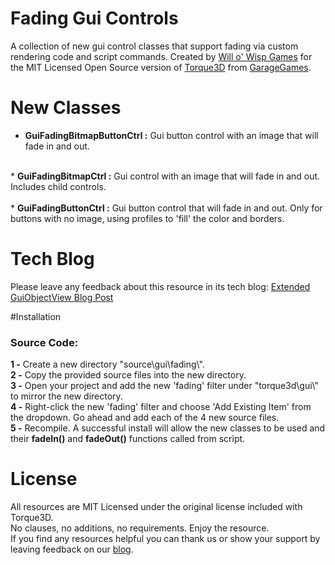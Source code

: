 
# Fading Gui Controls
A collection of new gui control classes that support fading via custom rendering code and script commands. Created by [Will o' Wisp Games](http://www.willowispgames.com/) for the MIT Licensed Open Source version of [Torque3D](http://www.torque3d.org/) from [GarageGames](http://www.garagegames.com/).

# New Classes
* <b>GuiFadingBitmapButtonCtrl :</b> Gui button control with an image that will fade in and out.<br>
<br>
* <b>GuiFadingBitmapCtrl :</b> Gui control with an image that will fade in and out. Includes child controls.<br>
<br>
* <b>GuiFadingButtonCtrl :</b> Gui button control that will fade in and out. Only for buttons with no image, using profiles to 'fill' the color and borders.<br>

# Tech Blog
Please leave any feedback about this resource in its tech blog:
[Extended GuiObjectView Blog Post](http://www.willowispgames.com/tech/2016/10/01/FadingGuiControls.html)

#Installation
<h3>Source Code:</h3>
<b>1 -</b> Create a new directory <filepath>"source\gui\fading\"</filepath>.<br>
<b>2 -</b> Copy the provided source files into the new directory.<br>
<b>3 -</b> Open your project and add the new <filepath>'fading'</filepath> filter under <filepath>"torque3d\gui\"</filepath> to mirror the new directory.<br>
<b>4 -</b> Right-click the new <filepath>'fading'</filepath> filter and choose 'Add Existing Item' from the dropdown. Go ahead and add each of the 4 new source files.<br>
<b>5 -</b> Recompile. A successful install will allow the new classes to be used and their <b>fadeIn()</b> and <b>fadeOut()</b> functions called from script.<br>

# License
All resources are MIT Licensed under the original license included with Torque3D.<br> 
No clauses, no additions, no requirements. Enjoy the resource.<br>
If you find any resources helpful you can thank us or show your support by leaving feedback on our [blog](http://www.willowispgames.com/blog/).
